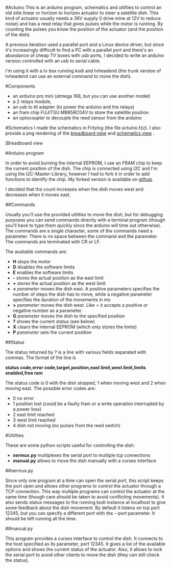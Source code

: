 #Actuino
This is an arduino program, schematics and utilities to control an old stile linear or horizon to horizon actuator to steer a satellite dish.
This kind of actuator usually needs a 36V supply (I drive mine at 12V to reduce noise) and has a reed relay that gives pulses while the motor is running. By counting the pulses you know the position of the actuator (and the position of the dish).

A previous iteration used a parallel port and a Linux device driver, but since it's increasingly difficult to find a PC with a parallel port and there's an abundance of cheap TV boxes with usb ports,
I decided to write an arduino version controlled with an usb to serial cable.

I'm using it with a tv box running kodi and tvheadend (the trunk version of tvheadend can use an external command to move the dish).

#Components

* an arduino pro mini (atmega 168, but you can use another model)
* a 2 relays module,
* an usb to ttl adapter (to power the arduino and the relays)
* an fram chip FUJITSU MB85RC04V to store the satellite position
* an optocoupler to decouple the reed sensor from the arduino



#Schematics
I made the schematics in Fritzing (the file actuino.fzz).
I also provide a png rendering of the [breadboard view](https://bitbucket.org/olivluca/actuino/src/default/actuino_bb.png) and [schematics view](https://bitbucket.org/olivluca/actuino/src/default/actuino_schem.png) .

 [Breadboard view


#Arduino program

In order to avoid burning the internal EEPROM, I use an FRAM chip to keep the current position of the dish. 
The chip is connected using I2C and I'm using the I2C-Master-Library, however I had to fork it in order to add functions to identify the chip.
My forked version is available on [github](https://github.com/olivluca/I2C-Master-Library).

I decided that the count increases when the dish moves west and decreases when it moves east.

##Commands

Usually you'll use the provided utilities to move the dish, but for debugging purposes you can send commands directly with a terminal program (though you'll have to type them quickly since the arduino will time out otherwise).
The commands are a single character, some of the commands need a parameter. There is no space between the command and the parameter. The commands are terminated with CR or LF.

The available commands are:

* **H**  stops the motor
* **D** disables the software limits
* **E** enables the software limits
* **\-** stores the actual position as the east limit
* **\+** stores the actual position as the west limit
* **<** *parameter* moves the dish east. A positive parameters specifies the number of steps the dish has to move, while a negative parameter specifies the duration of the movements in ms
* **\>** *parameter* moves the dish west. Like < it accepts a positive or negative number as a parameter.
* **G** *parameter* moves the dish to the specified position
* **?** shows the current status (see below)
* **X**  clears the internal EEPROM (which only stores the limits)
* **P** *parameter* sets the current position

##Status

The status returned by ? is a line with various fields separated with commas. The format of the line is

**status code,error code,target,position,east limit,west limit,limits enabled,free ram**

The status code is 0 with the dish stopped, 1 when moving west and 2 when moving east.
The possible error codes are:

* 0 no error
* 1 position lost (could be a faulty fram or a write operation interrupted by a power loss)
* 2 east limit reached
* 3 west limit reached
* 4 dish not moving (no pulses from the reed switch)

#Utilities

These are some python scripts useful for controlling the dish:

* **sermux.py** multiplexes the serial port to multiple tcp connections
* **manual.py** allows to move the dish manually with a curses interface

##sermux.py

Since only one program at a time can open the serial port, this script keeps the port open and allows other programs to control the actuator through
a TCP connection.
This way multiple programs can control the actuator at the same time (though care should be taken to avoid conflicting movements).
It also sends status messages to the running kodi instance at localhost to give some feedback about the dish movement.
By default it listens on tcp port 12345, but you can specify a different port with the --port parameter.
It should be left running all the time.

##manual.py

This program provides a curses interface to control the dish. It connects to the host specified as its parameter, port 12345. It gives a list
of the available options and shows the current status of the actuator.
Also, it allows to lock the serial port to avoid other clients to move the dish (they can still check the status).







